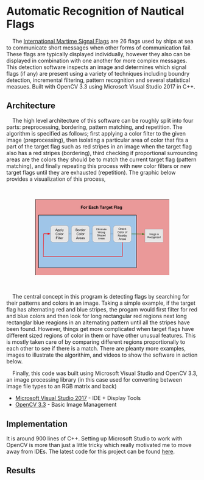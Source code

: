 # Automatic Recognition of Nautical Flags

&nbsp;&nbsp;&nbsp;&nbsp;The [International Martime Signal Flags](https://en.wikipedia.org/wiki/International_maritime_signal_flags) are 26 flags used by ships at sea to communicate short messages when other forms of communication fail. These flags are typically displayed individually, however they also can be displayed in combination with one another for more complex messages. This detection software inspects an image and determines which signal flags (if any) are present using a variety of techniques including boundry detection, incremental filtering, pattern recognition and several statistical measues. Built with OpenCV 3.3 using Microsoft Visual Studio 2017 in C++.

## Architecture

&nbsp;&nbsp;&nbsp;&nbsp;The high level architecture of this software can be roughly split into four parts: preprocessing, bordering, pattern matching, and repetition. The algorithm is specified as follows; first applying a color filter to the given image (preprocessing), then isolating a particular area of color that fits a part of the target flag such as red stripes in an image when the target flag also has a red stripes (bordering), third checking if proportional surrounding areas are the colors they should be to match the current target flag (pattern matching), and finally repeating this process with new color filters or new target flags until they are exhausted (repetition). The graphic below provides a visualization of this process,
   
   <br><p align="center"><img width="70%" height="70%" src="media/afr/algorithm_visual.png"></p><br>
   
   
&nbsp;&nbsp;&nbsp;&nbsp;The central concept in this program is detecting flags by searching for their patterns and colors in an image. Taking a simple example, if the target flag has alternating red and blue stripes, the progam would first filter for red and blue colors and then look for long rectangular red regions next long rectanglar blue reagions in an alternating pattern until all the stripes have been found. However, things get more complicated when target flags have different sized regions of color in them or have other unusual features. This is mostly taken care of by comparing different regions proportionally to each other to see if there is a match. There are pleanty more examples, images to illustrate the algorithim, and videos to show the software in action below.
   
&nbsp;&nbsp;&nbsp;&nbsp;Finally, this code was built using Microsoft Visual Studio and OpenCV 3.3, an image processing library (in this case used for converting between image file types to an RGB matrix and back)
   
* [Microsoft Visual Studio 2017](https://www.microsoft.com/en-us/store/b/visualstudio?invsrc=search&cl_vend=google&cl_ch=sem&cl_camp=913950141&cl_adg=48518817547&cl_crtv=248911024062&cl_kw=microsoft%20visual%20studio%202017&cl_pub=google.com&cl_place=&cl_dvt=c&cl_pos=1t1&cl_mt=e&cl_gtid=aud-374935196045:kwd-302533615179&cl_pltr=&cl_dim0=WZYFKgAAAG2Yd0c-:20180618232536:s&OCID=AID695938_SEM_WZYFKgAAAG2Yd0c-:20180618232536:s&s_kwcid=AL!4249!3!248911024062!e!!g!!microsoft%20visual%20studio%202017&ef_id=WZYFKgAAAG2Yd0c-:20180618232536:s) - IDE + Display Tools
* [OpenCV 3.3](https://opencv.org/opencv-3-3.html) - Basic Image Management

## Implementation 

It is around 900 lines of C++. Setting up Microsoft Studio to work with OpenCV is more than just a little tricky which really motivated me to move away from IDEs. The latest code for this project can be found [here](https://github.com/andy9kv/Projects/tree/master/Project_Files/Nautical%20Flag%20Detection/Implementations/v2.1).

## Results



